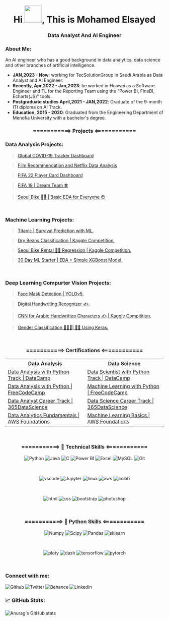 <h1 align="center"> Hi <img src="https://github.com/mitul3737/mitul3737/blob/main/Wave.gif" width="55" height="55">, This is Mohamed Elsayed </h1>
<h3 align="center"> Data Analyst And AI Engineer</h3>

### About Me:

An AI engineer who has a good background in data analytics, data science and other branches of artificial intelligence.
- **JAN,2023 - Now**: working for TecSolutionGroup in Saudi Arabia as Data Analyst and AI Engineer.
- **Recently, Apr,2022 - Jan,2023**: he worked in Huawei as a Software Engineer and TL for the Reporting Team using the "Power BI, FineBI, Echarts(JS)" tools.
- **Postgraduate studies April,2021 - JAN,2022**: Graduate of the 9-month ITI diploma on AI Track.
- **Education, 2015 - 2020**: Graduated from the Engineering Department of Menofia University with a bachelor's degree.


<h3 align="center"> ===========> Projects <============ </h3>
  
 ### Data Analysis Projects:
  
> <a href="https://github.com/MhmdSyd/Covid_19_DashBoard_Tracker" target="_blank">Global COVID-19 Tracker Dashboard</a>
  
> <a href="https://github.com/MhmdSyd/Film_Recommendation" target="_blank">Film Recommendation and Netflix Data Analysis</a>
  
> <a href="https://github.com/MhmdSyd/FIFA22-Player-Card" target="_blank"> FIFA 22 Player Card Dashboard </a>

> <a href="https://www.kaggle.com/mhmdsyed/fifa-19-dream-team" target="_blank"> FIFA 19 | Dream Team ⚽️ </a>

> <a href="https://www.kaggle.com/mhmdsyed/seoul-bike-basic-eda-for-everyone" target="_blank"> Seoul Bike 🚴‍♂️ | Basic EDA for Everyone 😊 </a>

<br />
  
### Machine Learning Projects:
  
  > <a href="https://www.kaggle.com/mhmdsyed/titanic-survival-prediction-with-ml">Titanic | Survival Prediction with ML.</a>
  
  > <a href="https://www.kaggle.com/mhmdsyed/dry-beans-final-teamup">Dry Beans Classification | Kaggle Competition.</a>
  
  > <a href="https://www.kaggle.com/mhmdsyed/seoul-bike-rental-regression-model">Seoul Bike Rental 🚴‍♂️ Regression | Kaggle Competition.</a>
  
  > <a href="https://www.kaggle.com/mhmdsyed/30-day-ml-starter-eda-simple-xgboost-model">30 Day ML Starter | EDA + Simple XGBoost Model.</a>
<br />
  
### Deep Learning Compurter Vision Projects:
  
  > <a href="https://www.kaggle.com/mhmdsyed/face-mask-detection-yolov5"> Face Mask Detection | YOLOv5.</a>
  
  > <a href="https://www.kaggle.com/mhmdsyed/digital-handwriting-recognizer"> Digital Handwriting Recognizer ✍️.</a>
  
  > <a href="https://www.kaggle.com/mhmdsyed/cnn-for-arabic-handwritten-characters"> CNN for Arabic Handwritten Characters ✍️ | Kaggle Compitition.</a>
  
  > <a href="https://www.kaggle.com/mhmdsyed/gender-classification-using-keras"> Gender Classification 🧍🏻‍♀️| 🧍‍♂️ Using Keras.</a>
  <br />  
  
<h3 align="center"> ===========> Certifications <============ </h3>

  <table border="0"; align="center" >
    <tr>
      <th>Data Analysis</th>
      <th>Data Science</th>
   </tr>
    
   <tr>
      <td><a href="https://bit.ly/3poS9yq"> Data Analysis with Python Track | DataCamp </a></td>
      <td><a href="https://bit.ly/3Iu4tFg"> Data Scientist with Python Track | DataCamp </a></td>
   </tr>
   <tr>
      <td><a href="https://bit.ly/3Hx3gvn"> Data Analysis with Python | FreeCodeCamp </a></td>
      <td><a href="https://bit.ly/3M7I2rF"> Machine Learning with Python | FreeCodeCamp </a></td>
   </tr>
   <tr>
      <td><a href="https://bit.ly/3snt4Ga"> Data Analyst Career Track | 365DataScience </a></td>
      <td><a href="https://bit.ly/3pjmKgL"> Data Science Career Track | 365DataScience </a></td>
   </tr>
   <tr>
      <td><a href="https://bit.ly/35EnFBO"> Data Analytics Fundamentals | AWS Foundations </a></td>
      <td><a href="https://bit.ly/3JS930m"> Machine Learning Basics | AWS Foundations </a></td>
   </tr>
  </table>
  
<br />  
  
  <h3 align="center"> ===========> 🔧 Technical Skills <============ </h3>
  <p align="center">
      <img align="center" alt="Python" src="https://img.shields.io/badge/Python-FFD43B?style=for-the-badge&logo=python&logoColor=blue">
      <img align="center" alt="Java" src="https://img.shields.io/badge/Java-ED8B00?style=for-the-badge&logo=java&logoColor=white">
       <img align="center" alt="C" src="https://img.shields.io/badge/C-00599C?style=for-the-badge&logo=c&logoColor=white">
      <img align="center" alt="Power BI" src="https://img.shields.io/badge/PowerBI-F2C811?style=for-the-badge&logo=Power%20BI&logoColor=white">
      <img align="center" alt="Excel" src="https://img.shields.io/badge/Microsoft_Excel-217346?style=for-the-badge&logo=microsoft-excel&logoColor=white">
      <img align="center" alt="MySQL" src="https://img.shields.io/badge/MySQL-005C84?style=for-the-badge&logo=mysql&logoColor=white">
      <img align="center" alt="Git" src="https://img.shields.io/badge/GIT-E44C30?style=for-the-badge&logo=git&logoColor=white">
  </p>
  <br />

  <p align="center">
  <img align="center" alt="vscode" src="https://img.shields.io/badge/Visual_Studio_Code-0078D4?style=for-the-badge&logo=visual%20studio%20code&logoColor=white">
  <img align="center" alt="Jupyter" src="https://img.shields.io/badge/Jupyter-F37626.svg?&style=for-the-badge&logo=Jupyter&logoColor=white">
  <img align="center" alt="linux" src="https://img.shields.io/badge/Linux-FCC624?style=for-the-badge&logo=linux&logoColor=black">
  <img align="center" alt="aws" src="https://img.shields.io/badge/Amazon_AWS-FF9900?style=for-the-badge&logo=amazonaws&logoColor=white">
  <img align="center" alt="colab" src="https://img.shields.io/badge/Colab-F9AB00?style=for-the-badge&logo=googlecolab&color=525252">
  
    
    
  </p>
  <br /> 
  
  <p align="center">
    <img align="center" alt="html" src="https://img.shields.io/badge/HTML5-E34F26?style=for-the-badge&logo=html5&logoColor=white">
    <img align="center" alt="css" src="https://img.shields.io/badge/CSS3-1572B6?style=for-the-badge&logo=css3&logoColor=white">
    <img align="center" alt="bootstrap" src="https://img.shields.io/badge/Bootstrap-563D7C?style=for-the-badge&logo=bootstrap&logoColor=white">
    <img align="center" alt="photoshop" src="https://img.shields.io/badge/Adobe%20Photoshop-31A8FF?style=for-the-badge&logo=Adobe%20Photoshop&logoColor=black">
    
    
  </p>
  <br /> 
  <h3 align="center"> ===========> 🔧 Python Skills <============ </h3>
  <p align="center">
    <img align="center" alt="Numpy" src="https://img.shields.io/badge/Numpy-777BB4?style=for-the-badge&logo=numpy&logoColor=white">
    <img align="center" alt="Scipy" src="https://img.shields.io/badge/SciPy-654FF0?style=for-the-badge&logo=SciPy&logoColor=white">
    <img align="center" alt="Pandas" src="https://img.shields.io/badge/Pandas-2C2D72?style=for-the-badge&logo=pandas&logoColor=white">
    <img align="center" alt="sklearn" src="https://img.shields.io/badge/scikit_learn-F7931E?style=for-the-badge&logo=scikit-learn&logoColor=white">
    
  </p>
  <br /> 
  
  <p align="center">
    <img align="center" alt="ploty" src="https://img.shields.io/badge/Plotly-239120?style=for-the-badge&logo=plotly&logoColor=white">
    <img align="center" alt="dash" src="https://img.shields.io/badge/dash-008DE4?style=for-the-badge&logo=dash&logoColor=white">
    <img align="center" alt="tensorflow" src="https://img.shields.io/badge/TensorFlow-FF6F00?style=for-the-badge&logo=TensorFlow&logoColor=white">
    <img align="center" alt="pytorch" src="https://img.shields.io/badge/PyTorch-EE4C2C?style=for-the-badge&logo=PyTorch&logoColor=white">
    
  </p>
  <br /> 
  
### Connect with me:

<a href="https://www.kaggle.com/mhmdsyed" target="blank">
  <img align="left" alt="Github" src="https://img.shields.io/badge/Kaggle-20BEFF?style=for-the-badge&logo=Kaggle&logoColor=white">
  </a>
<a href="https://twitter.com/Mohamed87489779" >
  
  <img align="left" alt="Twitter" src="https://img.shields.io/badge/Twitter-1DA1F2?style=for-the-badge&logo=twitter&logoColor=white">
  </a>
<a href="https://www.behance.net/euzma216fd81">
<img align="left" alt="Behance" src="https://img.shields.io/badge/-Behance-blue?style=for-the-badge&logo=behance&logoColor=white">
  </a>
<a href="https://www.linkedin.com/in/mhmdsyd/">
<img align="left" alt="Linkedin" src="https://img.shields.io/badge/LinkedIn-0077B5?style=for-the-badge&logo=linkedin&logoColor=white">
</a>
<br />
  
 ###  &#x1f4c8; GitHub Stats:
  
![Anurag's GitHub stats](https://github-readme-stats.vercel.app/api?username=MhmdSyd&show_icons=true&theme=tokyonight)
